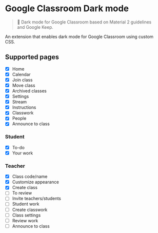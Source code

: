 # Google Classroom Dark mode

> 🌙 Dark mode for Google Classroom based on Material 2 guidelines and Google Keep.

An extension that enables dark mode for Google Classroom using custom CSS.

## Supported pages

- [x] Home
- [x] Calendar
- [x] Join class
- [x] Move class
- [x] Archived classes
- [x] Settings
- [x] Stream
- [x] Instructions
- [x] Classwork
- [x] People
- [x] Announce to class

### Student

- [x] To-do
- [x] Your work

### Teacher

- [x] Class code/name
- [x] Customize appearance
- [x] Create class
- [ ] To review
- [ ] Invite teachers/students
- [ ] Student work
- [ ] Create classwork
- [ ] Class settings
- [ ] Review work
- [ ] Announce to class
